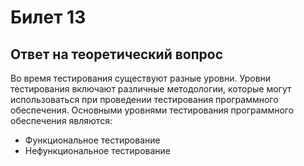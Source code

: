 <h1>Билет 13</h1>



<h2>Ответ на теоретический вопрос</h2>
<p>Во время тестирования существуют разные уровни. Уровни тестирования включают различные методологии, которые могут использоваться при проведении тестирования программного обеспечения. Основными уровнями тестирования программного обеспечения являются:</p>
<ul>
  <li>Функциональное тестирование
  <li>Нефункциональное тестирование
</ul>
